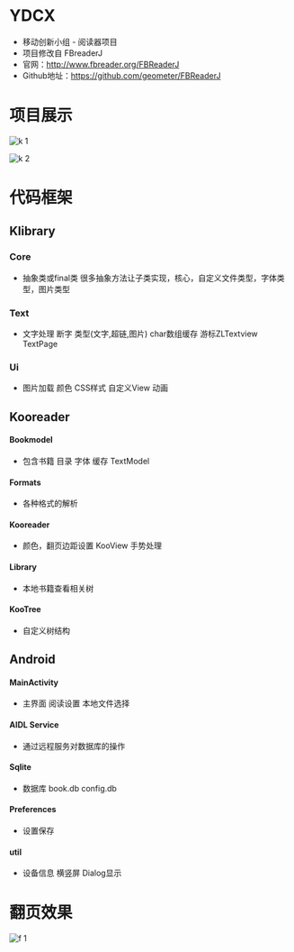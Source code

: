 # YDCX
* 移动创新小组 - 阅读器项目
* 项目修改自 FBreaderJ
* 官网：http://www.fbreader.org/FBReaderJ
* Github地址：https://github.com/geometer/FBReaderJ

# 项目展示
![k 1](https://github.com/ydcx/KooReader/blob/master/k1.png)<br/>

![k 2](https://github.com/ydcx/KooReader/blob/master/k2.png)<br/>

# 代码框架
## Klibrary
### Core
* 抽象类或final类 很多抽象方法让子类实现，核心，自定义文件类型，字体类型，图片类型

### Text
* 文字处理 断字 类型(文字,超链,图片) char数组缓存 游标ZLTextview TextPage

### Ui
* 图片加载 颜色 CSS样式 自定义View 动画

## Kooreader
#### Bookmodel
* 包含书籍 目录 字体 缓存 TextModel

#### Formats
* 各种格式的解析

#### Kooreader
* 颜色，翻页边距设置 KooView 手势处理

#### Library
* 本地书籍查看相关树

#### KooTree
* 自定义树结构

## Android
#### MainActivity
* 主界面 阅读设置 本地文件选择

#### AIDL Service
* 通过远程服务对数据库的操作

#### Sqlite
* 数据库 book.db config.db

#### Preferences
* 设置保存

#### util
* 设备信息 横竖屏 Dialog显示

# 翻页效果
![f 1](https://github.com/ydcx/KooReader/blob/master/f1.jpg?raw=true)<br/>
